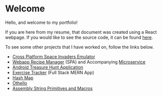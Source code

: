 # Welcome

Hello, and welcome to my portfolio!

If you are here from my resume, that document was created using a React webpage. If you would like to see the source code, it can be found [here](https://github.com/hermnich/Resume).

To see some other projects that I have worked on, follow the links below. 
- [Cross Platform Space Invaders Emulator](https://github.com/raimichick/space_invaders)
- [Webapp Recipe Manager](https://github.com/hermnich/Recipe-Manager) (SPA) and Accompanying [Microservice](https://github.com/hermnich/Percent-Microservice)
- [Android Treasure Hunt Application](https://github.com/hermnich/Mobile-Treasure-Hunt)
- [Exercise Tracker](https://github.com/hermnich/Exercise-Tracker) (Full Stack MERN App)
- [Hash Map](https://github.com/hermnich/Hash-Map)
- [Othello](https://github.com/hermnich/Othello)
- [Assembly String Primitives and Macros](https://github.com/hermnich/String-Primitives-and-Macros)
